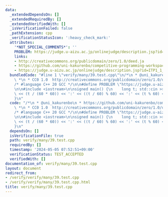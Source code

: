 ```yaml
---
data:
  _extendedDependsOn: []
  _extendedRequiredBy: []
  _extendedVerifiedWith: []
  _isVerificationFailed: false
  _pathExtension: cpp
  _verificationStatusIcon: ':heavy_check_mark:'
  attributes:
    '*NOT_SPECIAL_COMMENTS*': ''
    PROBLEM: https://judge.u-aizu.ac.jp/onlinejudge/description.jsp?id=ITP1_1_D
    links:
    - http://creativecommons.org/publicdomain/zero/1.0/deed.ja
    - https://github.com/uni-kakurenbo/competitive-programming-workspace
    - https://judge.u-aizu.ac.jp/onlinejudge/description.jsp?id=ITP1_1_D
  bundledCode: "#line 1 \"verify/many/39.test.cpp\"\n/*\n * @uni_kakurenbo\n * https://github.com/uni-kakurenbo/competitive-programming-workspace\n\
    \ *\n * CC0 1.0  http://creativecommons.org/publicdomain/zero/1.0/deed.ja\n */\n\
    /* #language C++ 20 GCC */\n\n#define PROBLEM \"https://judge.u-aizu.ac.jp/onlinejudge/description.jsp?id=ITP1_1_D\"\
    \n\n#include <iostream>\n\nsigned main() {\n    long t; std::cin >> t;\n    std::cout\
    \ << (t / (60 * 60)) << ':' << ((t / 60) % 60) << ':' << (t % 60) << '\\n';\n\
    }\n"
  code: "/*\n * @uni_kakurenbo\n * https://github.com/uni-kakurenbo/competitive-programming-workspace\n\
    \ *\n * CC0 1.0  http://creativecommons.org/publicdomain/zero/1.0/deed.ja\n */\n\
    /* #language C++ 20 GCC */\n\n#define PROBLEM \"https://judge.u-aizu.ac.jp/onlinejudge/description.jsp?id=ITP1_1_D\"\
    \n\n#include <iostream>\n\nsigned main() {\n    long t; std::cin >> t;\n    std::cout\
    \ << (t / (60 * 60)) << ':' << ((t / 60) % 60) << ':' << (t % 60) << '\\n';\n\
    }\n"
  dependsOn: []
  isVerificationFile: true
  path: verify/many/39.test.cpp
  requiredBy: []
  timestamp: '2024-05-05 07:52:51+09:00'
  verificationStatus: TEST_ACCEPTED
  verifiedWith: []
documentation_of: verify/many/39.test.cpp
layout: document
redirect_from:
- /verify/verify/many/39.test.cpp
- /verify/verify/many/39.test.cpp.html
title: verify/many/39.test.cpp
---
```

